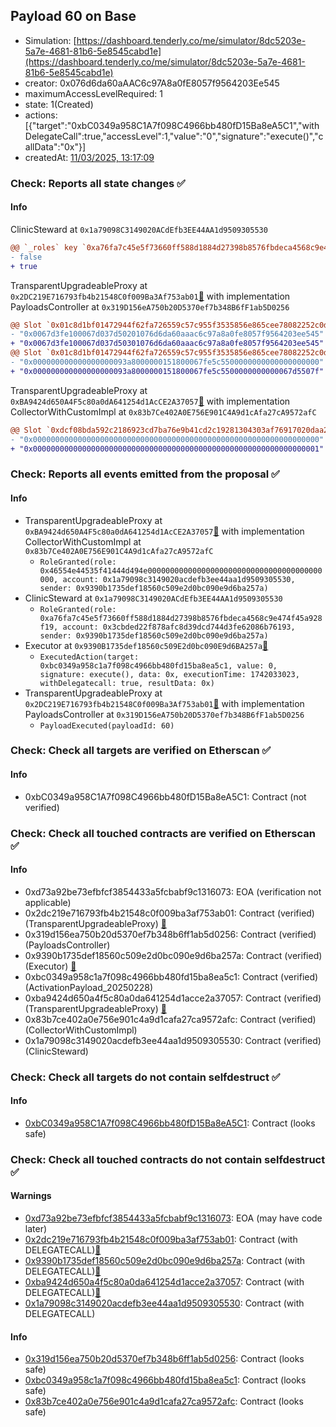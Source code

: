 ## Payload 60 on Base

- Simulation: [https://dashboard.tenderly.co/me/simulator/8dc5203e-5a7e-4681-81b6-5e8545cabd1e](https://dashboard.tenderly.co/me/simulator/8dc5203e-5a7e-4681-81b6-5e8545cabd1e)
- creator: 0x076d6da60aAAC6c97A8a0fE8057f9564203Ee545
- maximumAccessLevelRequired: 1
- state: 1(Created)
- actions: [{"target":"0xbC0349a958C1A7f098C4966bb480fD15Ba8eA5C1","withDelegateCall":true,"accessLevel":1,"value":"0","signature":"execute()","callData":"0x"}]
- createdAt: [11/03/2025, 13:17:09](https://basescan.org/tx/0x9f468cc7b1a7ab186f9798bace9829d980f56588f7d38b84efa29b17af5bb952)

### Check: Reports all state changes :white_check_mark:

#### Info


ClinicSteward at `0x1a79098C3149020ACdEfb3EE44AA1d9509305530`
```diff
@@ `_roles` key `0xa76fa7c45e5f73660ff588d1884d27398b8576fbdeca4568c9e474f45a928f19.hasRole.0x3cbded22f878afc8d39dcd744d3fe62086b76193` @@
- false
+ true
```

TransparentUpgradeableProxy at `0x2DC219E716793fb4b21548C0f009Ba3Af753ab01`[:ghost:](https://github.com/bgd-labs/aave-address-book "GovernanceV3Base.PAYLOADS_CONTROLLER") with implementation PayloadsController at `0x319D156eA750b20D5370ef7b348B6fF1ab5D0256`
```diff
@@ Slot `0x01c8d1bf01472944f62fa726559c57c955f3535856e865cee78082252c0dbe65` @@
- "0x0067d3fe100067d037d50201076d6da60aaac6c97a8a0fe8057f9564203ee545"
+ "0x0067d3fe100067d037d50301076d6da60aaac6c97a8a0fe8057f9564203ee545"
@@ Slot `0x01c8d1bf01472944f62fa726559c57c955f3535856e865cee78082252c0dbe66` @@
- "0x000000000000000000093a8000000151800067fe5c5500000000000000000000"
+ "0x000000000000000000093a8000000151800067fe5c5500000000000067d5507f"
```

TransparentUpgradeableProxy at `0xBA9424d650A4F5c80a0dA641254d1AcCE2A37057`[:ghost:](https://github.com/bgd-labs/aave-address-book "AaveV3Base.COLLECTOR") with implementation CollectorWithCustomImpl at `0x83b7Ce402A0E756E901C4A9d1cAfa27cA9572afC`
```diff
@@ Slot `0xdcf08bda592c2186923cd7ba76e9b41cd2c19281304303af76917020daa251d9` @@
- "0x0000000000000000000000000000000000000000000000000000000000000000"
+ "0x0000000000000000000000000000000000000000000000000000000000000001"
```


### Check: Reports all events emitted from the proposal :white_check_mark:

#### Info

- TransparentUpgradeableProxy at `0xBA9424d650A4F5c80a0dA641254d1AcCE2A37057`[:ghost:](https://github.com/bgd-labs/aave-address-book "AaveV3Base.COLLECTOR") with implementation CollectorWithCustomImpl at `0x83b7Ce402A0E756E901C4A9d1cAfa27cA9572afC`
  - `RoleGranted(role: 0x46554e44535f41444d494e000000000000000000000000000000000000000000, account: 0x1a79098c3149020acdefb3ee44aa1d9509305530, sender: 0x9390b1735def18560c509e2d0bc090e9d6ba257a)`
- ClinicSteward at `0x1a79098C3149020ACdEfb3EE44AA1d9509305530`
  - `RoleGranted(role: 0xa76fa7c45e5f73660ff588d1884d27398b8576fbdeca4568c9e474f45a928f19, account: 0x3cbded22f878afc8d39dcd744d3fe62086b76193, sender: 0x9390b1735def18560c509e2d0bc090e9d6ba257a)`
- Executor at `0x9390B1735def18560c509E2d0bc090E9d6BA257a`[:ghost:](https://github.com/bgd-labs/aave-address-book "AaveV3Base.ACL_ADMIN, GovernanceV3Base.EXECUTOR_LVL_1")
  - `ExecutedAction(target: 0xbc0349a958c1a7f098c4966bb480fd15ba8ea5c1, value: 0, signature: execute(), data: 0x, executionTime: 1742033023, withDelegatecall: true, resultData: 0x)`
- TransparentUpgradeableProxy at `0x2DC219E716793fb4b21548C0f009Ba3Af753ab01`[:ghost:](https://github.com/bgd-labs/aave-address-book "GovernanceV3Base.PAYLOADS_CONTROLLER") with implementation PayloadsController at `0x319D156eA750b20D5370ef7b348B6fF1ab5D0256`
  - `PayloadExecuted(payloadId: 60)`

### Check: Check all targets are verified on Etherscan :white_check_mark:

#### Info

- 0xbC0349a958C1A7f098C4966bb480fD15Ba8eA5C1: Contract (not verified) 

### Check: Check all touched contracts are verified on Etherscan :white_check_mark:

#### Info

- 0xd73a92be73efbfcf3854433a5fcbabf9c1316073: EOA (verification not applicable)
- 0x2dc219e716793fb4b21548c0f009ba3af753ab01: Contract (verified) (TransparentUpgradeableProxy) [:ghost:](https://github.com/bgd-labs/aave-address-book "GovernanceV3Base.PAYLOADS_CONTROLLER")
- 0x319d156ea750b20d5370ef7b348b6ff1ab5d0256: Contract (verified) (PayloadsController) 
- 0x9390b1735def18560c509e2d0bc090e9d6ba257a: Contract (verified) (Executor) [:ghost:](https://github.com/bgd-labs/aave-address-book "AaveV3Base.ACL_ADMIN, GovernanceV3Base.EXECUTOR_LVL_1")
- 0xbc0349a958c1a7f098c4966bb480fd15ba8ea5c1: Contract (verified) (ActivationPayload_20250228) 
- 0xba9424d650a4f5c80a0da641254d1acce2a37057: Contract (verified) (TransparentUpgradeableProxy) [:ghost:](https://github.com/bgd-labs/aave-address-book "AaveV3Base.COLLECTOR")
- 0x83b7ce402a0e756e901c4a9d1cafa27ca9572afc: Contract (verified) (CollectorWithCustomImpl) 
- 0x1a79098c3149020acdefb3ee44aa1d9509305530: Contract (verified) (ClinicSteward) 

### Check: Check all targets do not contain selfdestruct :white_check_mark:

#### Info

- [0xbC0349a958C1A7f098C4966bb480fD15Ba8eA5C1](https://basescan.org/address/0xbC0349a958C1A7f098C4966bb480fD15Ba8eA5C1): Contract (looks safe)

### Check: Check all touched contracts do not contain selfdestruct :white_check_mark:

#### Warnings

- [0xd73a92be73efbfcf3854433a5fcbabf9c1316073](https://basescan.org/address/0xd73a92be73efbfcf3854433a5fcbabf9c1316073): EOA (may have code later)
- [0x2dc219e716793fb4b21548c0f009ba3af753ab01](https://basescan.org/address/0x2dc219e716793fb4b21548c0f009ba3af753ab01): Contract (with DELEGATECALL)[:ghost:](https://github.com/bgd-labs/aave-address-book "GovernanceV3Base.PAYLOADS_CONTROLLER")
- [0x9390b1735def18560c509e2d0bc090e9d6ba257a](https://basescan.org/address/0x9390b1735def18560c509e2d0bc090e9d6ba257a): Contract (with DELEGATECALL)[:ghost:](https://github.com/bgd-labs/aave-address-book "AaveV3Base.ACL_ADMIN, GovernanceV3Base.EXECUTOR_LVL_1")
- [0xba9424d650a4f5c80a0da641254d1acce2a37057](https://basescan.org/address/0xba9424d650a4f5c80a0da641254d1acce2a37057): Contract (with DELEGATECALL)[:ghost:](https://github.com/bgd-labs/aave-address-book "AaveV3Base.COLLECTOR")
- [0x1a79098c3149020acdefb3ee44aa1d9509305530](https://basescan.org/address/0x1a79098c3149020acdefb3ee44aa1d9509305530): Contract (with DELEGATECALL)

#### Info

- [0x319d156ea750b20d5370ef7b348b6ff1ab5d0256](https://basescan.org/address/0x319d156ea750b20d5370ef7b348b6ff1ab5d0256): Contract (looks safe)
- [0xbc0349a958c1a7f098c4966bb480fd15ba8ea5c1](https://basescan.org/address/0xbc0349a958c1a7f098c4966bb480fd15ba8ea5c1): Contract (looks safe)
- [0x83b7ce402a0e756e901c4a9d1cafa27ca9572afc](https://basescan.org/address/0x83b7ce402a0e756e901c4a9d1cafa27ca9572afc): Contract (looks safe)

